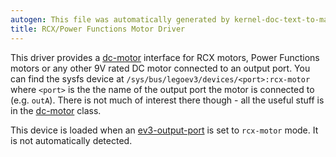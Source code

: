 ```yaml
---
autogen: This file was automatically generated by kernel-doc-text-to-markdown.py
title: RCX/Power Functions Motor Driver
---
```


This driver provides a [dc-motor] interface for RCX motors, Power Functions
motors or any other 9V rated DC motor connected to an output port. You can
find the sysfs device at `/sys/bus/legoev3/devices/<port>:rcx-motor` where
`<port>` is the the name of the output port the motor is connected to (e.g.
`outA`). There is not much of interest there though - all the useful stuff
is in the [dc-motor] class.

This device is loaded when an [ev3-output-port] is set to `rcx-motor` mode.
It is not automatically detected.

[dc-motor]: ../dc-motor-class
[ev3-output-port]: ../ev3-output-port
